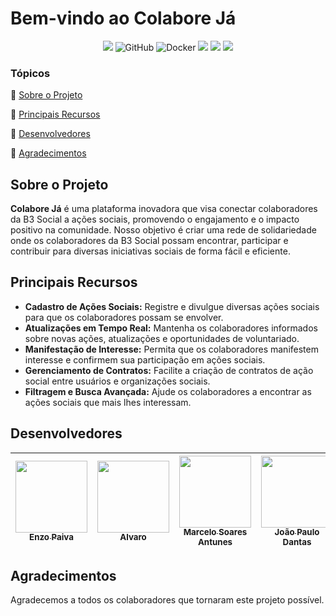 # Bem-vindo ao Colabore Já

<p align="center">
  <img src="http://img.shields.io/badge/Java-17%2B-green?style=for-the-badge&logo=java"/>
  <img alt="GitHub" src="https://img.shields.io/static/v1?label=GitHub&message=deploy&color=blue&style=for-the-badge&logo=github"/>
  <img alt="Docker" src="https://img.shields.io/static/v1?label=Docker&message=container&color=blue&style=for-the-badge&logo=docker"/>
  <img src="http://img.shields.io/static/v1?label=License&message=MIT&color=green&style=for-the-badge"/>
  <img src="http://img.shields.io/static/v1?label=TESTES&message=%3E100&color=GREEN&style=for-the-badge"/>
   <img src="http://img.shields.io/static/v1?label=VERSAO&message=1.0.0&color=GREEN&style=for-the-badge"/>
</p>


### Tópicos 

:small_blue_diamond: [Sobre o Projeto](#sobre-o-projeto)

:small_blue_diamond: [Principais Recursos](#principais-recursos)

:small_blue_diamond: [Desenvolvedores](#desenvolvedores)

:small_blue_diamond: [Agradecimentos](#agradecimentos)

## Sobre o Projeto

**Colabore Já** é uma plataforma inovadora que visa conectar colaboradores da B3 Social a ações sociais, promovendo o engajamento e o impacto positivo na comunidade. Nosso objetivo é criar uma rede de solidariedade onde os colaboradores da B3 Social possam encontrar, participar e contribuir para diversas iniciativas sociais de forma fácil e eficiente.

## Principais Recursos

- **Cadastro de Ações Sociais:** Registre e divulgue diversas ações sociais para que os colaboradores possam se envolver.
- **Atualizações em Tempo Real:** Mantenha os colaboradores informados sobre novas ações, atualizações e oportunidades de voluntariado.
- **Manifestação de Interesse:** Permita que os colaboradores manifestem interesse e confirmem sua participação em ações sociais.
- **Gerenciamento de Contratos:** Facilite a criação de contratos de ação social entre usuários e organizações sociais.
- **Filtragem e Busca Avançada:** Ajude os colaboradores a encontrar as ações sociais que mais lhes interessam.
<!-- - **Segurança e Intuitividade:** Garanta a segurança dos dados dos usuários e uma experiência intuitiva de uso. -->

<!-- ## Como Contribuir

Você pode contribuir para o **Colabore Já** de várias maneiras:

1. **Desenvolvimento:** Ajude a melhorar o código-fonte do projeto, implemente novos recursos e corrija bugs.
2. **Design:** Colabore na criação de uma interface mais atraente e amigável para os usuários.
3. **Testes:** Teste o sistema e relate qualquer problema encontrado.
4. **Documentação:** Contribua para a documentação do projeto, tornando-o mais acessível a todos.
5. **Ideias:** Compartilhe suas ideias e sugestões para aprimorar o projeto. -->

## Desenvolvedores

| [<img src="https://github.com/enzodpaiva.png?size=460u=071f7791bb03f8e102d835bdb9c2f0d3d24e8a34&v=4" width=115><br><sub>Enzo Paiva</sub>](https://github.com/enzodpaiva) |  [<img src="https://github.com/.png?size=460&u=071f7791bb03f8e102d835bdb9c2f0d3d24e8a34&v=4" width=115><br><sub>Alvaro</sub>](https://github.com/) |  [<img src="https://github.com/Mar-1.png?size=460&u=071f7791bb03f8e102d835bdb9c2f0d3d24e8a34&v=4" width=115><br><sub>Marcelo Soares Antunes</sub>](https://github.com/Mar-1) | [<img src="https://github.com/jpdants.png?size=460&u=071f7791bb03f8e102d835bdb9c2f0d3d24e8a34&v=4" width=115><br><sub>João Paulo Dantas</sub>](https://github.com/jpdants) |
| :---: | :---: | :---: | :---: |

## Agradecimentos

Agradecemos a todos os colaboradores que tornaram este projeto possível.